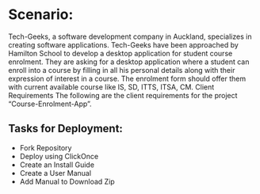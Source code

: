 <h1>Scenario:</h1>
Tech-Geeks, a software development company in Auckland, specializes in creating software applications.
Tech-Geeks have been approached by Hamilton School to develop a desktop application for student course
enrolment. They are asking for a desktop application where a student can enroll into a course by filling
in all his personal details along with their expression of interest in a course. The enrolment form should
offer them with current available course like IS, SD, ITTS, ITSA, CM. Client Requirements The following
are the client requirements for the project “Course-Enrolment-App”.

<h2>Tasks for Deployment:</h2>

- Fork Repository
- Deploy using ClickOnce
- Create an Install Guide
- Create a User Manual
- Add Manual to Download Zip 

